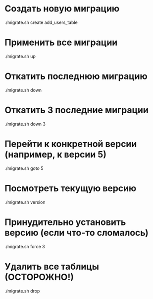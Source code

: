 # Создать новую миграцию
./migrate.sh create add_users_table

# Применить все миграции
./migrate.sh up

# Откатить последнюю миграцию
./migrate.sh down

# Откатить 3 последние миграции
./migrate.sh down 3

# Перейти к конкретной версии (например, к версии 5)
./migrate.sh goto 5

# Посмотреть текущую версию
./migrate.sh version

# Принудительно установить версию (если что-то сломалось)
./migrate.sh force 3

# Удалить все таблицы (ОСТОРОЖНО!)
./migrate.sh drop